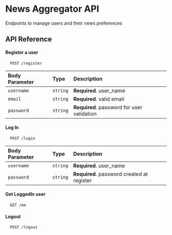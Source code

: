 # News Aggregator API

Endpoints to manage users and their news preferences

## API Reference

#### Register a user

```http
  POST /register
```

| Body Parameter | Type     | Description                                |
| :------------- | :------- | :----------------------------------------- |
| `username`     | `string` | **Required**. user_name                    |
| `email`        | `string` | **Required**. valid email                  |
| `password`     | `string` | **Required**. password for user validation |

#### Log In

```http
  POST /login
```

| Body Parameter | Type     | Description                                |
| :------------- | :------- | :----------------------------------------- |
| `username`     | `string` | **Required**. user_name                    |
| `password`     | `string` | **Required**. password created at register |

#### Get LoggedIn user

```http
  GET /me
```

#### Logout

```http
  POST /logout
```
